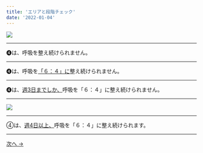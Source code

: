 ```yaml
---
title: 'エリアと段階チェック'
date: '2022-01-04'
---
```

![](/images/04.jpg)
***
➍は、呼吸を整え続けられません。  
***
➍は、呼吸を[「６：４」に]()整え続けられません。   
***
➍は、[週3日までしか、]()呼吸を「６：４」に整え続けられません。   
***
![](/images/04_.jpg)
***
④は、[週4日以上、]()呼吸を「６：４」に整え続けられます。
***
[ 次へ → ](/posts/0-12344_)

